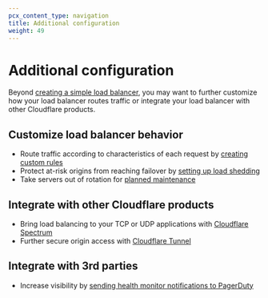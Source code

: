 ```yaml
---
pcx_content_type: navigation
title: Additional configuration
weight: 49
---
```


# Additional configuration

Beyond [creating a simple load balancer](/load-balancing/load-balancers/create-load-balancer/), you may want to further customize how your load balancer routes traffic or integrate your load balancer with other Cloudflare products.

## Customize load balancer behavior

*   Route traffic according to characteristics of each request by [creating custom rules](/load-balancing/additional-options/load-balancing-rules/)
*   Protect at-risk origins from reaching failover by [setting up load shedding](/load-balancing/additional-options/load-shedding/)
*   Take servers out of rotation for [planned maintenance](/load-balancing/additional-options/planned-maintenance/)

## Integrate with other Cloudflare products

*   Bring load balancing to your TCP or UDP applications with [Cloudflare Spectrum](/load-balancing/additional-options/spectrum/)
*   Further secure origin access with [Cloudflare Tunnel](/load-balancing/additional-options/cloudflare-tunnel/)

## Integrate with 3rd parties

*   Increase visibility by [sending health monitor notifications to PagerDuty](/load-balancing/additional-options/pagerduty-integration/)
